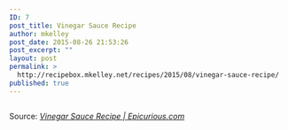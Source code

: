 ```yaml
---
ID: 7
post_title: Vinegar Sauce Recipe
author: mkelley
post_date: 2015-08-26 21:53:26
post_excerpt: ""
layout: post
permalink: >
  http://recipebox.mkelley.net/recipes/2015/08/vinegar-sauce-recipe/
published: true
---
```

<blockquote><a href="http://www.epicurious.com/recipes/food/views/vinegar-sauce-56389837"><img class="alignnone size-full" src="http://recipebox.mkelley.com/wp-content/uploads/2015/08/56389837.jpg" alt="" /></a></blockquote>
Source: <em><a href="http://www.epicurious.com/recipes/food/views/vinegar-sauce-56389837">Vinegar Sauce Recipe | Epicurious.com</a></em>